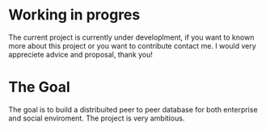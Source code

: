 # Working in progres
The current project is currently under developlment, if you want to known more about this project or you want to contribute contact me.
I would very appreciete advice and proposal, thank you!

# The Goal
The goal is to build a distribuited peer to peer database for both enterprise and social enviroment. The project is very ambitious.